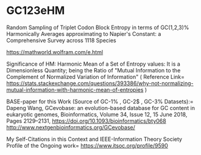 # GC123eHM
Random Sampling of Triplet Codon Block Entropy in terms of GC(1,2,3)% Harmonically Averages approximating to Napier's Constant: a Comprehensive Survey across 1118 Species

https://mathworld.wolfram.com/e.html

Significance of HM: Harmonic Mean of a Set of Entropy values: It is a Dimensionless Quantity; being the Ratio of "Mutual Information to the Complement of Normalized Variation of Information" ( Reference Link= https://stats.stackexchange.com/questions/393386/why-not-normalizing-mutual-information-with-harmonic-mean-of-entropies )

BASE-paper for this Work (Source of GC-1% , GC-2$ , GC-3% Datasets):= Dapeng Wang, GCevobase: an evolution-based database for GC content in eukaryotic genomes, Bioinformatics, Volume 34, Issue 12, 15 June 2018, Pages 2129–2131, https://doi.org/10.1093/bioinformatics/bty068 http://www.nextgenbioinformatics.org/GCevobase/

My Self-Citations in this Context and IEEE-Information Theory Society Profile of the Ongoing work= https://www.itsoc.org/profile/9590
